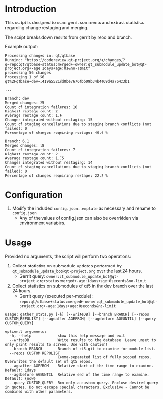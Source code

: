 # Introduction
This script is designed to scan gerrit comments and extract statistics
regarding change restaging and merging.

The script breaks down results from gerrit by repo and branch.

Example output:
  ```
Processing changes in: qt/qtbase
Running: "https://codereview.qt-project.org/a/changes/?q=repo:qt/qtbase+status:merged+-owner:qt_submodule_update_bot@qt-project.org+-age:1days+age:0s&no-limit"
processing 56 changes
Processing 1 of 56 qt%2Fqtbase~dev~I419a5521dd0be7676fbb09b34b4069d4a76423b1

...

Branch: dev
Merged changes: 25
Count of integration failures: 16
Highest restage count: 2
Average restage count: 1.6
Changes integrated without restaging: 15
Count of staging cancellations due to staging branch conflicts (not failed): 0
Percentage of changes requiring restage: 40.0 %

Branch: 6.1
Merged changes: 18
Count of integration failures: 7
Highest restage count: 2
Average restage count: 1.75
Changes integrated without restaging: 14
Count of staging cancellations due to staging branch conflicts (not failed): 0
Percentage of changes requiring restage: 22.2 %
```

# Configuration
1. Modify the included `config.json.template` as necessary and rename to `config.json`
    - Any of the values of config.json can also be overridden via environment variables.

# Usage
Provided no arguments, the script will perform two operations:
1. Collect statistics on submodule updates performed by `qt_submodule_update_bot@qt-project.org`
   over the last 24 hours.
    - Gerrit query: `owner:qt_submodule_update_bot@qt-project.org+status:merged+-age:1days+age:0seconds&no-limit`
2. Collect statistics on submodules of qt5 in the dev branch over the last 24 hours.
    - Gerrit query (executed per-module): `repo:qt/qtbase+status:merged+-owner:qt_submodule_update_bot@qt-project.org+-age:1days+age:0seconds&no-limit`



```
usage: gather_stats.py [-h] [--writeDB] [--branch BRANCH] [--repos CUSTOM_REPOLIST] [--ageafter AGEFROM] [--agebefore AGEUNTIL] [--query CUSTOM_QUERY]

optional arguments:
  -h, --help            show this help message and exit
  --writeDB             Write results to the database. Leave unset to only print results to screen. Use with caution!
  --branch BRANCH       Branch of qt5.git to examine for module list.
  --repos CUSTOM_REPOLIST
                        Comma-separated list of fully scoped repos. Overwrites the default set of qt5 repos.
  --ageafter AGEFROM    Relative start of the time range to examine. Default: 1days
  --agebefore AGEUNTIL  Relative end of the time range to examine. Default: {now}
  --query CUSTOM_QUERY  Run only a custom query. Enclose desired query in quotes. Do not escape special characters. Exclusive - Cannot be combined with other parameters.
```
